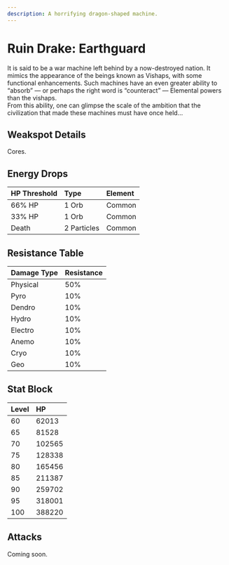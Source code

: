 ```yaml
---
description: A horrifying dragon-shaped machine.
---
```


# Ruin Drake: Earthguard

It is said to be a war machine left behind by a now-destroyed nation. It mimics the appearance of the beings known as Vishaps, with some functional enhancements. Such machines have an even greater ability to “absorb” — or perhaps the right word is “counteract” — Elemental powers than the vishaps.  
From this ability, one can glimpse the scale of the ambition that the civilization that made these machines must have once held…

## Weakspot Details

Cores.

## Energy Drops

| HP Threshold | Type        | Element |
| :----------- | :---------- | :------ |
| 66% HP       | 1 Orb       | Common  |
| 33% HP       | 1 Orb       | Common  |
| Death        | 2 Particles | Common  |

## Resistance Table

| Damage Type | Resistance |
| :---------- | :--------- |
| Physical    | 50%        |
| Pyro        | 10%        |
| Dendro      | 10%        |
| Hydro       | 10%        |
| Electro     | 10%        |
| Anemo       | 10%        |
| Cryo        | 10%        |
| Geo         | 10%        |

## Stat Block

| Level | HP     |
| :---- | :----- |
| 60    | 62013  |
| 65    | 81528  |
| 70    | 102565 |
| 75    | 128338 |
| 80    | 165456 |
| 85    | 211387 |
| 90    | 259702 |
| 95    | 318001 |
| 100   | 388220 |

## Attacks

Coming soon.
